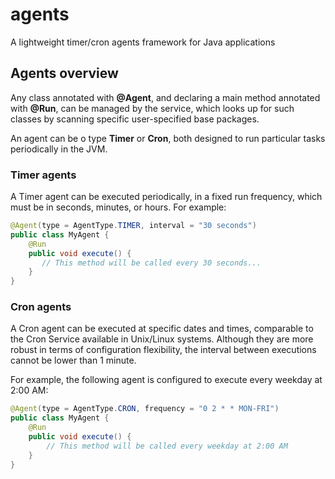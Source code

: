 # agents
A lightweight timer/cron agents framework for Java applications

## Agents overview

Any class annotated with **@Agent**, and declaring a main method annotated with **@Run**, can be managed by the service, which looks up for such classes by scanning specific user-specified base packages.

An agent can be o type **Timer** or **Cron**, both designed to run particular tasks periodically in the JVM.

### Timer agents

A Timer agent can be executed periodically, in a fixed run frequency, which must be in seconds, minutes, or hours. For example:

```java
@Agent(type = AgentType.TIMER, interval = "30 seconds")
public class MyAgent {
    @Run
    public void execute() {
       // This method will be called every 30 seconds...
    }
}
```

### Cron agents

A Cron agent can be executed at specific dates and times, comparable to the Cron Service available in Unix/Linux systems. Although they are more robust in terms of configuration flexibility, the interval between executions cannot be lower than 1 minute.

For example, the following agent is configured to execute every weekday at 2:00 AM:

```java
@Agent(type = AgentType.CRON, frequency = "0 2 * * MON-FRI")
public class MyAgent {
    @Run
    public void execute() {
        // This method will be called every weekday at 2:00 AM
    }
}
```
